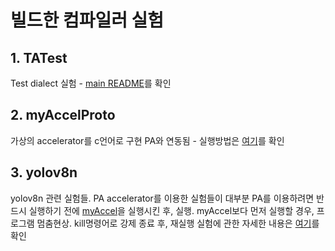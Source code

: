 # 빌드한 컴파일러 실험

## 1. TATest
Test dialect 실험 - [main README](https://github.com/sedie1234/paper_2024/tree/main)를 확인 

## 2. myAccelProto
가상의 accelerator를 c언어로 구현 PA와 연동됨 - 실행방법은 [여기]()를 확인

## 3. yolov8n
yolov8n 관련 실험들. PA accelerator를 이용한 실험들이 대부분
PA를 이용하려면 반드시 실행하기 전에 [myAccel]()을 실행시킨 후, 실행.
myAccel보다 먼저 실행할 경우, 프로그램 멈춤현상. kill명령어로 강제 종료 후, 재실행
실험에 관한 자세한 내용은 [여기]()를 확인
